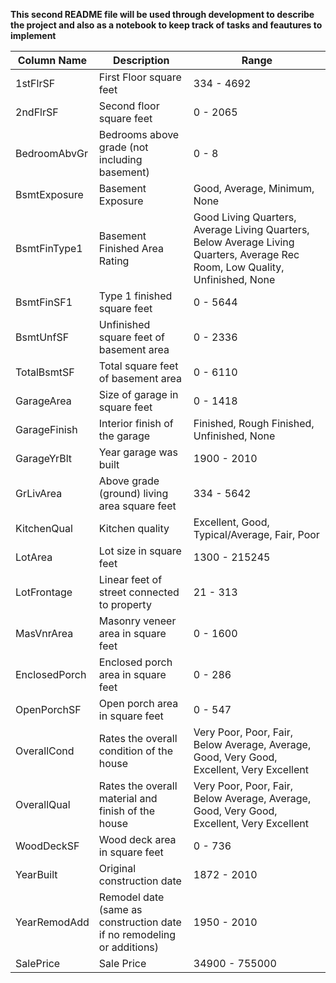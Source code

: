 **This second README file will be used through development to describe the project and also as a notebook to keep track of tasks and feautures to implement**


| Column Name     | Description                                           | Range                |
|-----------------|-------------------------------------------------------|-----------------------|
| 1stFlrSF        | First Floor square feet                              | 334 - 4692            |
| 2ndFlrSF        | Second floor square feet                             | 0 - 2065              |
| BedroomAbvGr    | Bedrooms above grade (not including basement)       | 0 - 8                 |
| BsmtExposure    | Basement Exposure                                    | Good, Average, Minimum, None |
| BsmtFinType1    | Basement Finished Area Rating                        | Good Living Quarters, Average Living Quarters, Below Average Living Quarters, Average Rec Room, Low Quality, Unfinished, None |
| BsmtFinSF1      | Type 1 finished square feet                         | 0 - 5644              |
| BsmtUnfSF       | Unfinished square feet of basement area             | 0 - 2336              |
| TotalBsmtSF     | Total square feet of basement area                   | 0 - 6110              |
| GarageArea      | Size of garage in square feet                        | 0 - 1418              |
| GarageFinish    | Interior finish of the garage                         | Finished, Rough Finished, Unfinished, None |
| GarageYrBlt     | Year garage was built                                  | 1900 - 2010           |
| GrLivArea       | Above grade (ground) living area square feet          | 334 - 5642            |
| KitchenQual     | Kitchen quality                                       | Excellent, Good, Typical/Average, Fair, Poor |
| LotArea         | Lot size in square feet                               | 1300 - 215245         |
| LotFrontage     | Linear feet of street connected to property           | 21 - 313              |
| MasVnrArea      | Masonry veneer area in square feet                     | 0 - 1600              |
| EnclosedPorch   | Enclosed porch area in square feet                    | 0 - 286               |
| OpenPorchSF     | Open porch area in square feet                        | 0 - 547               |
| OverallCond     | Rates the overall condition of the house              | Very Poor, Poor, Fair, Below Average, Average, Good, Very Good, Excellent, Very Excellent |
| OverallQual     | Rates the overall material and finish of the house    | Very Poor, Poor, Fair, Below Average, Average, Good, Very Good, Excellent, Very Excellent |
| WoodDeckSF      | Wood deck area in square feet                         | 0 - 736               |
| YearBuilt       | Original construction date                             | 1872 - 2010           |
| YearRemodAdd    | Remodel date (same as construction date if no remodeling or additions) | 1950 - 2010 |
| SalePrice       | Sale Price                                           | 34900 - 755000        |

